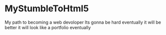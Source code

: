 # MyStumbleToHtml5
My path to becoming a web devoloper 
Its gonna be hard eventually it will be better it will look like a portfolio eventually
